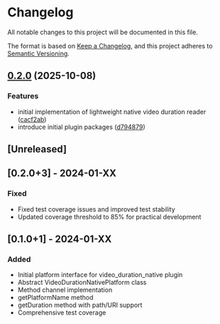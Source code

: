 # Changelog

All notable changes to this project will be documented in this file.

The format is based on [Keep a Changelog](https://keepachangelog.com/en/1.0.0/),
and this project adheres to [Semantic Versioning](https://semver.org/spec/v2.0.0.html).

## [0.2.0](https://github.com/Ddarkbooked/video_duration_native/compare/video_duration_native_platform_interface-v0.1.0...video_duration_native_platform_interface-v0.2.0) (2025-10-08)


### Features

* initial implementation of lightweight native video duration reader ([cacf2ab](https://github.com/Ddarkbooked/video_duration_native/commit/cacf2ab4dd4c048dce0ca9bcdae42a50dda2a195))
* introduce initial plugin packages ([d794879](https://github.com/Ddarkbooked/video_duration_native/commit/d794879cd54d8858dfb5fe755532a0a8f79cfc44))

## [Unreleased]

## [0.2.0+3] - 2024-01-XX

### Fixed
- Fixed test coverage issues and improved test stability
- Updated coverage threshold to 85% for practical development

## [0.1.0+1] - 2024-01-XX

### Added
- Initial platform interface for video_duration_native plugin
- Abstract VideoDurationNativePlatform class
- Method channel implementation
- getPlatformName method
- getDuration method with path/URI support
- Comprehensive test coverage
